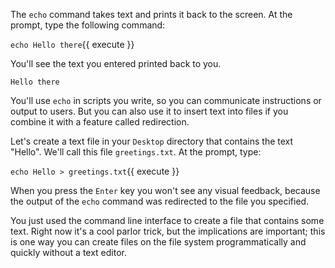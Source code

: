 The `echo` command takes text and prints it back to the screen. At the prompt, type the following command:

`echo Hello there`{{ execute }}

You'll see the text you entered printed back to you. 

~~~
Hello there
~~~


You'll use `echo` in scripts you write, so you can communicate instructions or output to users. But you can also use it to insert text into files if you combine it with a feature called <firstuse>redirection</firstuse>.

Let's create a text file in your `Desktop` directory that contains the text "Hello". We'll call this file `greetings.txt`. At the prompt, type:


`echo Hello > greetings.txt`{{ execute }}


When you press the `Enter` key you won't see any visual feedback, because the output of the `echo` command was redirected to the file you specified.



You just used the command line interface to create a file that contains some text. Right now it's a cool parlor trick, but the implications are important; this is one way you can create files on the file system programmatically and quickly without a text editor.
